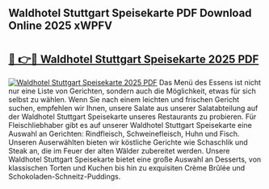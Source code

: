 ## Waldhotel Stuttgart Speisekarte PDF Download Online 2025 xWPFV

# <h2><a href="http://gcbqsy.nevu.top/?p=Waldhotel+Stuttgart+Speisekarte">🔗 👉🔴 Waldhotel Stuttgart Speisekarte 2025 PDF</a></h2>

[![Waldhotel Stuttgart Speisekarte 2025 PDF](https://i.imgur.com/dBaPXMq.png)](http://gcbqsy.nevu.top/?p=Waldhotel+Stuttgart+Speisekarte)
Das Menü des Essens ist nicht nur eine Liste von Gerichten, sondern auch die Möglichkeit, etwas für sich selbst zu wählen. Wenn Sie nach einem leichten und frischen Gericht suchen, empfehlen wir Ihnen, unsere Salate aus unserer Salatabteilung auf der Waldhotel Stuttgart Speisekarte unseres Restaurants zu probieren. Für Fleischliebhaber gibt es auf unserer Waldhotel Stuttgart Speisekarte eine Auswahl an Gerichten: Rindfleisch, Schweinefleisch, Huhn und Fisch. Unseren Auserwählten bieten wir köstliche Gerichte wie Schaschlik und Steak an, die im Feuer der alten Wälder zubereitet werden. Unsere Waldhotel Stuttgart Speisekarte bietet eine große Auswahl an Desserts, von klassischen Torten und Kuchen bis hin zu exquisiten Crème Brûlée und Schokoladen-Schneitz-Puddings.
